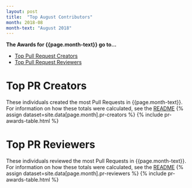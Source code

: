```yaml
---
layout: post
title:  "Top August Contributors"
month: 2018-08
month-text: "August 2018"
---
```


**The Awards for {{page.month-text}} go to...**

* [Top Pull Request Creators](#top-pr-creators)
* [Top Pull Request Reviewers](#top-pr-reviewers)

# Top PR Creators
These individuals created the most Pull Requests in {{page.month-text}}. For information on how these totals were calculated, see the [README]({{site.github.repository_url}}/blob/master/README.md)
{% assign dataset=site.data[page.month].pr-creators %}
{% include pr-awards-table.html %}

# Top PR Reviewers
These individuals reviewed the most Pull Requests in {{page.month-text}}. For information on how these totals were calculated, see the [README]({{site.github.repository_url}}/blob/master/README.md)
{% assign dataset=site.data[page.month].pr-reviewers %}
{% include pr-awards-table.html %}
